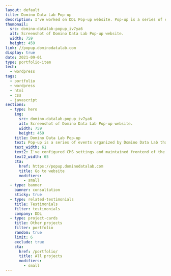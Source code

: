 ```yaml
---
layout: default
title: Domino Data Lab Pop-up
description: I've worked on DDL Pop-up website. Pop-up is a series of events that bring together the data science leaders of today and tomorrow.
thumbnail:
  src: domino-datalab-popup_iv7ya6
  alt: Screenshot of Domino Data Lab Pop-up website.
  width: 759
  height: 459
link: //popup.dominodatalab.com
display: true
date: 2021-09-01
type: portfolio-item
tech:
  - wordpress
tags:
  - portfolio
  - wordpress
  - html
  - css
  - javascript
sections:
  - type: hero
    img:
      src: domino-datalab-popup_iv7ya6
      alt: Screenshot of Domino Data Lab Pop-up website.
      width: 759
      height: 459
    title: Domino Data Lab Pop-up
    text: Pop-up is a series of events organized by Domino Data Lab that bring together the data science leaders of today and tomorrow who are passionate about asking the right questions, identifying problems worth solving and connecting the dots between quantitative research and business value.
    text_width: 61
    text2: I've configured CMS settings and maintained frontend of the website.
    text2_width: 65
    cta:
      href: https://popup.dominodatalab.com
      title: Go to website
      modifiers:
        - small
  - type: banner
    banner: consultation
    sticky: true
  - type: related-testimonials
    title: Testimonials
    filter: testimonials
    company: DDL
  - type: project-cards
    title: Other projects
    filter: portfolio
    random: true
    limit: 6
    exclude: true
    cta:
      href: /portfolio/
      title: All projects
      modifiers:
        - small
---
```

